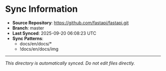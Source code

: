 # Sync Information

- **Source Repository**: https://github.com/fastapi/fastapi.git
- **Branch**: master
- **Last Synced**: 2025-09-20 06:08:23 UTC
- **Sync Patterns**:
  - docs/en/docs/*
  - !docs/en/docs/img

---
*This directory is automatically synced. Do not edit files directly.*
